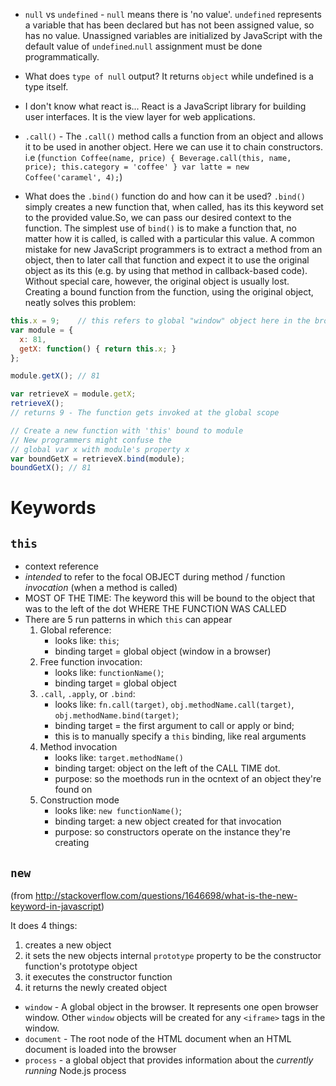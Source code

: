* `null` vs `undefined` - `null` means there is 'no value'. `undefined` represents a variable that has been declared but has not been assigned value, so has no value.
Unassigned variables are initialized by JavaScript with the default value of `undefined`.`null` assignment must be done programmatically.

* What does `type of null` output? It returns `object` while undefined is a type itself.

* I don't know what react is...
React is a JavaScript library for building user interfaces. It is the view layer for web applications.

* `.call()` - The `.call()` method calls a function from an object and allows it to be used in another object. Here we can use it to chain constructors.
i.e (`function Coffee(name, price) {
   Beverage.call(this, name, price);
   this.category = 'coffee'
 }
 var latte = new Coffee('caramel', 4);`)

 * What does the `.bind()` function do and how can it be used?
`.bind()` simply creates a new function that, when called, has its this keyword
set to the provided value.So, we can pass our desired context to the function.
The simplest use of `bind()` is to make a function that, no matter how it is called,
is called with a particular this value. A common mistake for new JavaScript
programmers is to extract a method from an object, then to later call that
function and expect it to use the original object as its this (e.g. by using
that method in callback-based code). Without special care, however, the
original object is usually lost. Creating a bound function from the function,
using the original object, neatly solves this problem:
 ```JavaScript
 this.x = 9;    // this refers to global "window" object here in the browser
 var module = {
   x: 81,
   getX: function() { return this.x; }
 };

 module.getX(); // 81

 var retrieveX = module.getX;
 retrieveX();   
 // returns 9 - The function gets invoked at the global scope

 // Create a new function with 'this' bound to module
 // New programmers might confuse the
 // global var x with module's property x
 var boundGetX = retrieveX.bind(module);
 boundGetX(); // 81
```
# Keywords
## `this`
* context reference
* _intended_ to refer to the focal OBJECT during method / function _invocation_ (when a method is called)
* MOST OF THE TIME: The keyword this will be bound to the object that was to the left of the dot WHERE THE FUNCTION WAS CALLED
* There are 5 run patterns in which `this` can appear
  1. Global reference:
      - looks like: `this`;
      - binding target = global object (window in a browser)
  2. Free function invocation:
      - looks like: `functionName()`;
      - binding target = global object
  3. `.call`, `.apply`, or `.bind`:
      - looks like: `fn.call(target)`, `obj.methodName.call(target)`,
      `obj.methodName.bind(target)`;
      - binding target = the first argument to call or apply or bind;
      - this is to manually specify a `this` binding, like real arguments
  4. Method invocation
      - looks like: `target.methodName()`
      - binding target: object on the left of the CALL TIME dot.
      - purpose: so the moethods run in the ocntext of an object they're found on
  5. Construction mode
      - looks like: `new functionName()`;
      - binding target: a new object created for that invocation
      - purpose: so constructors operate on the instance they're creating

## `new`
(from http://stackoverflow.com/questions/1646698/what-is-the-new-keyword-in-javascript)

It does 4 things:
1. creates a new object
2. it sets the new objects internal `prototype` property to be the constructor function's prototype object
3. it executes the constructor function
4. it returns the newly created object

* `window` - A global object in the browser. It represents one open browser window. Other `window` objects will be created for any `<iframe>` tags in the window.
* `document` - The root node of the HTML document when an HTML document is loaded into the browser
* `process` - a global object that provides information about the _currently running_ Node.js process
